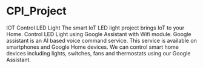 # CPI_Project
IOT Control LED Light
The smart IoT LED light project brings IoT to your Home. Control LED Light using Google Assistant with Wifi module.
Google assistant is an AI based voice command service.
This service is available on smartphones and Google Home devices.
We can control smart home devices including lights, switches, fans and thermostats using our Google Assistant.
